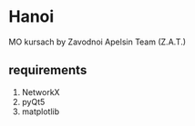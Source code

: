 # Hanoi

MO kursach by Zavodnoi Apelsin Team (Z.A.T.)

## requirements

1. NetworkX
2. pyQt5
3. matplotlib
